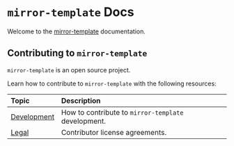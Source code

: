 # `mirror-template` Docs

Welcome to the [mirror-template](https://github.com/lunaris-studios/mirror-template) documentation.

## Contributing to `mirror-template`

`mirror-template` is an open source project.

Learn how to contribute to `mirror-template` with the following resources:

| Topic                                | Description                                         |
| :----------------------------------- | :-------------------------------------------------- |
| [Development](development/README.md) | How to contribute to `mirror-template` development. |
| [Legal](legal/README.md)             | Contributor license agreements.                     |
